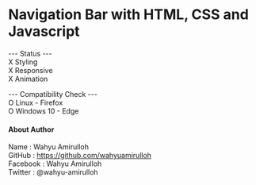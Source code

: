 # Navigation Bar with HTML, CSS and Javascript

--- Status --- <br/>
X Styling <br/>
X Responsive <br/>
X Animation <br/>

--- Compatibility Check --- <br/>
O Linux - Firefox <br/>
O Windows 10 - Edge <br/>

#### About Author 
Name : Wahyu Amirulloh <br/>
GitHub : https://github.com/wahyuamirulloh <br/>
Facebook : Wahyu Amirulloh <br/>
Twitter : @wahyu-amirulloh <br/>